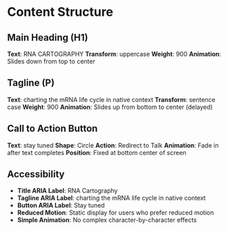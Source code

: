# Content Structure

## Main Heading (H1)
**Text**: RNA CARTOGRAPHY
**Transform**: uppercase
**Weight**: 900
**Animation**: Slides down from top to center

## Tagline (P)
**Text**: charting the mRNA life cycle in native context
**Transform**: sentence case
**Weight**: 900
**Animation**: Slides up from bottom to center (delayed)

## Call to Action Button
**Text**: stay tuned
**Shape**: Circle
**Action**: Redirect to Talk
**Animation**: Fade in after text completes
**Position**: Fixed at bottom center of screen

## Accessibility
- **Title ARIA Label**: RNA Cartography
- **Tagline ARIA Label**: charting the mRNA life cycle in native context  
- **Button ARIA Label**: Stay tuned
- **Reduced Motion**: Static display for users who prefer reduced motion
- **Simple Animation**: No complex character-by-character effects
